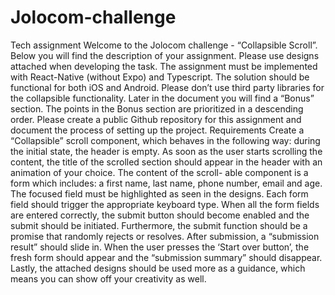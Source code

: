# Jolocom-challenge

Tech assignment
Welcome to the Jolocom challenge - “Collapsible Scroll”.
Below you will find the description of your assignment. Please use designs attached when developing the task. The assignment must be implemented with React-Native (without Expo) and Typescript. The solution should be functional for both iOS and Android. Please don’t use third party libraries for the collapsible functionality.
Later in the document you will find a “Bonus” section. The points in the Bonus section are prioritized in a descending order. Please create a public Github repository for this assignment and document the process of setting up the project.
Requirements
Create a “Collapsible” scroll component, which behaves in the following way: during the initial state, the header is empty. As soon as the user starts scrolling the content, the title of the scrolled section should appear in the header with an animation of your choice. The content of the scroll- able component is a form which includes: a first name, last name, phone number, email and age. The focused field must be highlighted as seen in the designs. Each form field should trigger the appropriate keyboard type. When all the form fields are entered correctly, the submit button should become enabled and the submit should be initiated. Furthermore, the submit function should be a promise that randomly rejects or resolves. After submission, a “submission result” should slide in. When the user presses the ‘Start over button’, the fresh form should appear and the “submission summary” should disappear. Lastly, the attached designs should be used more as a guidance, which means you can show off your creativity as well.
